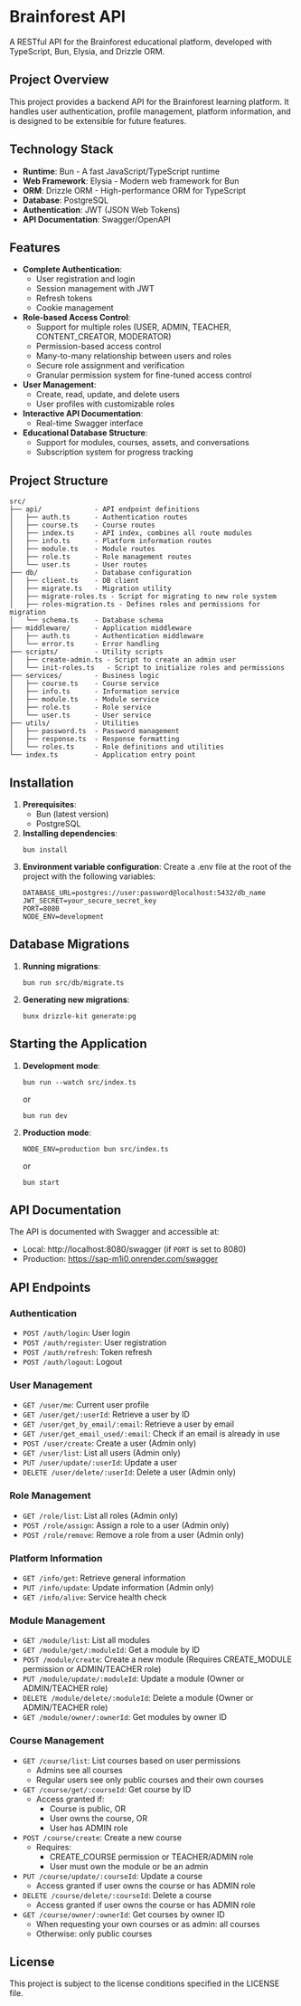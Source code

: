# Brainforest API

A RESTful API for the Brainforest educational platform, developed with TypeScript, Bun, Elysia, and Drizzle ORM.

## Project Overview

This project provides a backend API for the Brainforest learning platform. It handles user authentication, profile management, platform information, and is designed to be extensible for future features.

## Technology Stack

- **Runtime**: Bun - A fast JavaScript/TypeScript runtime
- **Web Framework**: Elysia - Modern web framework for Bun
- **ORM**: Drizzle ORM - High-performance ORM for TypeScript
- **Database**: PostgreSQL
- **Authentication**: JWT (JSON Web Tokens)
- **API Documentation**: Swagger/OpenAPI

## Features

- **Complete Authentication**:
  - User registration and login
  - Session management with JWT
  - Refresh tokens
  - Cookie management
- **Role-based Access Control**:
  - Support for multiple roles (USER, ADMIN, TEACHER, CONTENT_CREATOR, MODERATOR)
  - Permission-based access control
  - Many-to-many relationship between users and roles
  - Secure role assignment and verification
  - Granular permission system for fine-tuned access control
- **User Management**:
  - Create, read, update, and delete users
  - User profiles with customizable roles
- **Interactive API Documentation**:
  - Real-time Swagger interface
- **Educational Database Structure**:
  - Support for modules, courses, assets, and conversations
  - Subscription system for progress tracking

## Project Structure

```
src/
├── api/             - API endpoint definitions
│   ├── auth.ts      - Authentication routes
│   ├── course.ts    - Course routes
│   ├── index.ts     - API index, combines all route modules
│   ├── info.ts      - Platform information routes
│   ├── module.ts    - Module routes
│   ├── role.ts      - Role management routes
│   └── user.ts      - User routes
├── db/              - Database configuration
│   ├── client.ts    - DB client
│   ├── migrate.ts   - Migration utility
│   ├── migrate-roles.ts - Script for migrating to new role system
│   ├── roles-migration.ts - Defines roles and permissions for migration
│   └── schema.ts    - Database schema
├── middleware/      - Application middleware
│   ├── auth.ts      - Authentication middleware
│   └── error.ts     - Error handling
├── scripts/         - Utility scripts
│   ├── create-admin.ts - Script to create an admin user
│   └── init-roles.ts   - Script to initialize roles and permissions
├── services/        - Business logic
│   ├── course.ts    - Course service
│   ├── info.ts      - Information service
│   ├── module.ts    - Module service
│   ├── role.ts      - Role service
│   └── user.ts      - User service
├── utils/           - Utilities
│   ├── password.ts  - Password management
│   ├── response.ts  - Response formatting
│   └── roles.ts     - Role definitions and utilities
└── index.ts         - Application entry point
```

## Installation

1. **Prerequisites**:
   - Bun (latest version)
   - PostgreSQL
2. **Installing dependencies**:
   ```
   bun install
   ```
3. **Environment variable configuration**: Create a .env file at the root of the project with the following variables:
   ```
   DATABASE_URL=postgres://user:password@localhost:5432/db_name
   JWT_SECRET=your_secure_secret_key
   PORT=8080
   NODE_ENV=development
   ```

## Database Migrations

1. **Running migrations**:
   ```
   bun run src/db/migrate.ts
   ```
2. **Generating new migrations**:
   ```
   bunx drizzle-kit generate:pg
   ```

## Starting the Application

1. **Development mode**:
   ```
   bun run --watch src/index.ts
   ```
   or
   ```
   bun run dev
   ```
2. **Production mode**:
   ```
   NODE_ENV=production bun src/index.ts
   ```
   or
   ```
   bun start
   ```

## API Documentation

The API is documented with Swagger and accessible at:

- Local: http://localhost:8080/swagger (if `PORT` is set to 8080)
- Production: https://sap-m1i0.onrender.com/swagger

## API Endpoints

### Authentication

- `POST /auth/login`: User login
- `POST /auth/register`: User registration
- `POST /auth/refresh`: Token refresh
- `POST /auth/logout`: Logout

### User Management

- `GET /user/me`: Current user profile
- `GET /user/get/:userId`: Retrieve a user by ID
- `GET /user/get_by_email/:email`: Retrieve a user by email
- `GET /user/get_email_used/:email`: Check if an email is already in use
- `POST /user/create`: Create a user (Admin only)
- `GET /user/list`: List all users (Admin only)
- `PUT /user/update/:userId`: Update a user
- `DELETE /user/delete/:userId`: Delete a user (Admin only)

### Role Management

- `GET /role/list`: List all roles (Admin only)
- `POST /role/assign`: Assign a role to a user (Admin only)
- `POST /role/remove`: Remove a role from a user (Admin only)

### Platform Information

- `GET /info/get`: Retrieve general information
- `PUT /info/update`: Update information (Admin only)
- `GET /info/alive`: Service health check

### Module Management

- `GET /module/list`: List all modules
- `GET /module/get/:moduleId`: Get a module by ID
- `POST /module/create`: Create a new module (Requires CREATE_MODULE permission or ADMIN/TEACHER role)
- `PUT /module/update/:moduleId`: Update a module (Owner or ADMIN/TEACHER role)
- `DELETE /module/delete/:moduleId`: Delete a module (Owner or ADMIN/TEACHER role)
- `GET /module/owner/:ownerId`: Get modules by owner ID

### Course Management

- `GET /course/list`: List courses based on user permissions
  - Admins see all courses
  - Regular users see only public courses and their own courses
- `GET /course/get/:courseId`: Get course by ID
  - Access granted if:
    - Course is public, OR
    - User owns the course, OR
    - User has ADMIN role
- `POST /course/create`: Create a new course
  - Requires:
    - CREATE_COURSE permission or TEACHER/ADMIN role
    - User must own the module or be an admin
- `PUT /course/update/:courseId`: Update a course
  - Access granted if user owns the course or has ADMIN role
- `DELETE /course/delete/:courseId`: Delete a course
  - Access granted if user owns the course or has ADMIN role
- `GET /course/owner/:ownerId`: Get courses by owner ID
  - When requesting your own courses or as admin: all courses
  - Otherwise: only public courses

## License

This project is subject to the license conditions specified in the LICENSE file.
